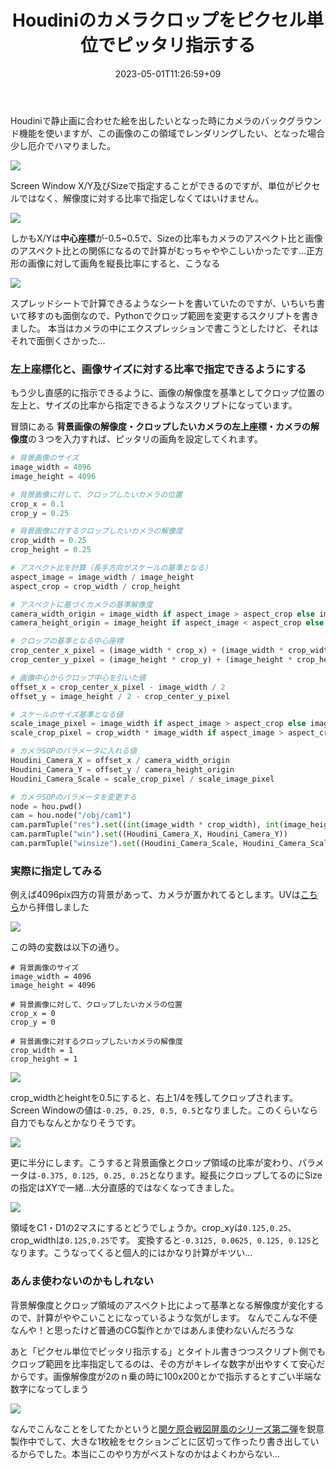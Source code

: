 ﻿---
title: Houdiniのカメラクロップをピクセル単位でピッタリ指示する
date: "2023-05-01T11:26:59+09"
image: "230501_houdiniCameraCrop/image.png"
thumbnail: 
tags: ["Software"]
---

Houdiniで静止画に合わせた絵を出したいとなった時にカメラのバックグラウンド機能を使いますが、この画像のこの領域でレンダリングしたい、となった場合少し厄介でハマりました。

![](2023-05-01-11-29-23.png)

Screen Window X/Y及びSizeで指定することができるのですが、単位がピクセルではなく、解像度に対する比率で指定しなくてはいけません。

![](2023-05-01-15-59-18.png)

しかもX/Yは**中心座標**が-0.5~0.5で、Sizeの比率もカメラのアスペクト比と画像のアスペクト比との関係になるので計算がむっちゃややこしいかったです…正方形の画像に対して画角を縦長比率にすると、こうなる

![](2023-05-01-11-36-59.png)

スプレッドシートで計算できるようなシートを書いていたのですが、いちいち書いて移すのも面倒なので、Pythonでクロップ範囲を変更するスクリプトを書きました。
本当はカメラの中にエクスプレッションで書こうとしたけど、それはそれで面倒くさかった…

### 左上座標化と、画像サイズに対する比率で指定できるようにする

もう少し直感的に指示できるように、画像の解像度を基準としてクロップ位置の左上と、サイズの比率から指定できるようなスクリプトになっています。

冒頭にある **背景画像の解像度・クロップしたいカメラの左上座標・カメラの解像度**の３つを入力すれば、ピッタリの画角を設定してくれます。

```python
# 背景画像のサイズ
image_width = 4096
image_height = 4096

# 背景画像に対して、クロップしたいカメラの位置
crop_x = 0.1
crop_y = 0.25

# 背景画像に対するクロップしたいカメラの解像度
crop_width = 0.25
crop_height = 0.25

# アスペクト比を計算（長手方向がスケールの基準となる）
aspect_image = image_width / image_height
aspect_crop = crop_width / crop_height

# アスペクトに基づくカメラの基準解像度
camera_width_origin = image_width if aspect_image > aspect_crop else image_height * aspect_crop
camera_height_origin = image_height if aspect_image < aspect_crop else image_width / aspect_crop

# クロップの基準となる中心座標
crop_center_x_pixel = (image_width * crop_x) + (image_width * crop_width) / 2
crop_center_y_pixel = (image_height * crop_y) + (image_height * crop_height) / 2

# 画像中心からクロップ中心を引いた値
offset_x = crop_center_x_pixel - image_width / 2
offset_y = image_height / 2 - crop_center_y_pixel

# スケールのサイズ基準となる値
scale_image_pixel = image_width if aspect_image > aspect_crop else image_height
scale_crop_pixel = crop_width * image_width if aspect_image > aspect_crop else crop_height * image_height

# カメラSOPのパラメータに入れる値
Houdini_Camera_X = offset_x / camera_width_origin
Houdini_Camera_Y = offset_y / camera_height_origin
Houdini_Camera_Scale = scale_crop_pixel / scale_image_pixel

# カメラSOPのパラメータを変更する
node = hou.pwd()
cam = hou.node("/obj/cam1")
cam.parmTuple("res").set((int(image_width * crop_width), int(image_height * crop_height)))
cam.parmTuple("win").set((Houdini_Camera_X, Houdini_Camera_Y))
cam.parmTuple("winsize").set((Houdini_Camera_Scale, Houdini_Camera_Scale))
```

### 実際に指定してみる


例えば4096pix四方の背景があって、カメラが置かれてるとします。UVは[こちら](https://commons.wikimedia.org/wiki/File:UV_checker_Map_byValle.jpg)から拝借しました

![](2023-05-01-13-53-27.png)

この時の変数は以下の通り。

```
# 背景画像のサイズ
image_width = 4096
image_height = 4096

# 背景画像に対して、クロップしたいカメラの位置
crop_x = 0
crop_y = 0

# 背景画像に対するクロップしたいカメラの解像度
crop_width = 1
crop_height = 1
```

![](2023-05-01-13-58-59.png)

crop_widthとheightを0.5にすると、右上1/4を残してクロップされます。Screen Windowの値は`-0.25, 0.25, 0.5, 0.5`となりました。このくらいなら自力でもなんとかなりそうです。


![](2023-05-01-14-05-55.png)

更に半分にします。こうすると背景画像とクロップ領域の比率が変わり、パラメータは`-0.375, 0.125, 0.25, 0.25`となります。縦長にクロップしてるのにSizeの指定はXYで一緒…大分直感的ではなくなってきました。


![](2023-05-01-14-03-34.png)

領域をC1・D1の2マスにするとどうでしょうか。crop_xyは`0.125,0.25`、crop_widthは`0.125,0.25`です。
変換すると`-0.3125, 0.0625, 0.125, 0.125`となります。こうなってくると個人的にはかなり計算がキツい…

### あんま使わないのかもしれない

背景解像度とクロップ領域のアスペクト比によって基準となる解像度が変化するので、計算がややこいことになっているような気がします。
なんでこんな不便なんや！と思ったけど普通のCG製作とかではあんま使わないんだろうな

あと「ピクセル単位でピッタリ指示する」とタイトル書きつつスクリプト側でもクロップ範囲を比率指定してるのは、その方がキレイな数字が出やすくて安心だからです。画像解像度が2のｎ乗の時に100x200とかで指示するとすごい半端な数字になってしまう

![](2023-05-01-14-25-35.png)

なんでこんなことをしてたかというと[関ケ原合戦図屏風のシリーズ第二弾](https://www.youtube.com/watch?v=cLALb_5tGQc)を鋭意製作中でして、大きな1枚絵をセクションごとに区切って作ったり書き出しているからでした。本当にこのやり方がベストなのかはよくわからない…